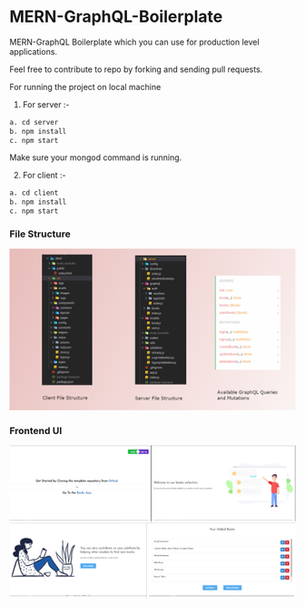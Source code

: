 # MERN-GraphQL-Boilerplate
MERN-GraphQL Boilerplate which you can use for production level applications.

Feel free to contribute to repo by forking and sending pull requests.

For running the project on local machine

1. For server :-
  ```
  a. cd server
  b. npm install
  c. npm start
  ```
  Make sure your mongod command is running.
  
2. For client :-
  ```
  a. cd client
  b. npm install
  c. npm start
  ```
### File Structure

![ui](screenshots/fs.png)

### Frontend UI

![ui](screenshots/uicollage.png)
